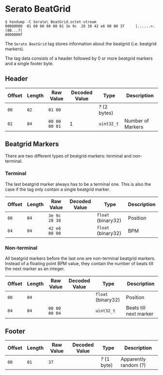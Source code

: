 # Serato BeatGrid

    $ hexdump -C Serato\ BeatGrid.octet-stream
    00000000  01 00 00 00 00 01 3e 9c  28 38 42 e6 00 00 37     |......>.(8B...7|
    0000000f

The `Serato BeatGrid` tag stores information about the beatgrid (i.e. beatgrid markers).

The tag data consists of a header followed by 0 or more beatgrid markers and a single footer byte.

## Header

| Offset | Length | Raw Value                 | Decoded Value | Type                    | Description
| ------ | ------ | ------------------------- | ------------- | ----------------------- | -----------
|   `00` |   `02` | `01 00`                   |               | *?* (2 bytes)           |
|   `02` |   `04` | `00 00 00 01`             | 1             | `uint32_t`              | Number of Markers

## Beatgrid Markers

There are two different types of beatgrid markers: terminal and non-terminal.

### Terminal

The last beatgrid marker always has to be a terminal one.
This is also the case if the tag only contain a single beatgrid marker.

| Offset | Length | Raw Value                 | Decoded Value | Type                    | Description
| ------ | ------ | ------------------------- | ------------- | ----------------------- | -----------
|   `00` |   `04` | `3e 9c 28 38`             |               | `float` (binary32)      | Position
|   `04` |   `04` | `42 e6 00 00`             |               | `float` (binary32)      | BPM

### Non-terminal

All beatgrid markers before the last one are non-terminal beatgrid markers.
Instead of a floating point BPM value, they contain the number of beats till the next marker as an integer.

| Offset | Length | Raw Value                 | Decoded Value | Type                    | Description
| ------ | ------ | ------------------------- | ------------- | ----------------------- | -----------
|   `00` |   `04` |                           |               | `float` (binary32)      | Position
|   `04` |   `04` | `00 00 00 04`             |               | `uint32_t`              | Beats till next marker


## Footer

| Offset | Length | Raw Value                 | Decoded Value | Type                    | Description
| ------ | ------ | ------------------------- | ------------- | ----------------------- | -----------
|   `00` | `01`   | `37`                      |               | *?* (1 byte)            | Apparently random (?)
